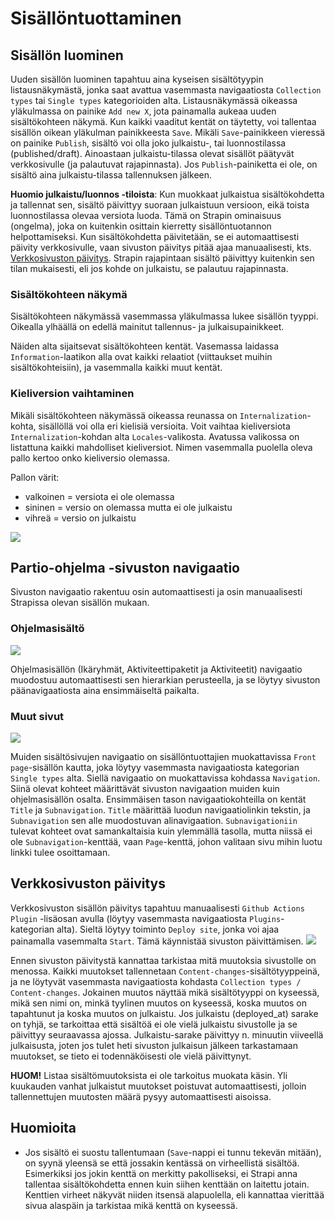 # Sisällöntuottaminen

## Sisällön luominen

Uuden sisällön luominen tapahtuu aina kyseisen sisältötyypin listausnäkymästä, jonka saat avattua vasemmasta navigaatiosta `Collection types` tai `Single types` kategorioiden alta. Listausnäkymässä oikeassa yläkulmassa on painike `Add new X`, jota painamalla aukeaa uuden sisältökohteen näkymä. Kun kaikki vaaditut kentät on täytetty, voi tallentaa sisällön oikean yläkulman painikkeesta `Save`. Mikäli `Save`-painikkeen vieressä on painike `Publish`, sisältö voi olla joko julkaistu-, tai luonnostilassa (published/draft). Ainoastaan julkaistu-tilassa olevat sisällöt päätyvät verkkosivulle (ja palautuvat rajapinnasta). Jos `Publish`-painiketta ei ole, on sisältö aina julkaistu-tilassa tallennuksen jälkeen.

**Huomio julkaistu/luonnos -tiloista**: Kun muokkaat julkaistua sisältökohdetta ja tallennat sen, sisältö päivittyy suoraan julkaistuun versioon, eikä toista luonnostilassa olevaa versiota luoda. Tämä on Strapin ominaisuus (ongelma), joka on kuitenkin osittain kierretty sisällöntuotannon helpottamiseksi. Kun sisältökohdetta päivitetään, se ei automaattisesti päivity verkkosivulle, vaan sivuston päivitys pitää ajaa manuaalisesti, kts. [Verkkosivuston päivitys](#sivuston-julkaisu). Strapin rajapintaan sisältö päivittyy kuitenkin sen tilan mukaisesti, eli jos kohde on julkaistu, se palautuu rajapinnasta.


### Sisältökohteen näkymä

Sisältökohteen näkymässä vasemmassa yläkulmassa lukee sisällön tyyppi. Oikealla ylhäällä on edellä mainitut tallennus- ja julkaisupainikkeet.

Näiden alta sijaitsevat sisältökohteen kentät. Vasemassa laidassa `Information`-laatikon alla ovat kaikki relaatiot (viittaukset muihin sisältökohteisiin), ja vasemmalla kaikki muut kentät.

### Kieliversion vaihtaminen

Mikäli sisältökohteen näkymässä oikeassa reunassa on `Internalization`-kohta, sisällöllä voi olla eri kielisiä versioita. Voit vaihtaa kieliversiota `Internalization`-kohdan alta `Locales`-valikosta. Avatussa valikossa on listattuna kaikki mahdolliset kieliversiot. Nimen vasemmalla puolella oleva pallo kertoo onko kieliversio olemassa. 

Pallon värit:
- valkoinen = versiota ei ole olemassa
- sininen = versio on olemassa mutta ei ole julkaistu
- vihreä = versio on julkaistu

![](/images/sisaltokohde.png)

## Partio-ohjelma -sivuston navigaatio

Sivuston navigaatio rakentuu osin automaattisesti ja osin manuaalisesti Strapissa olevan sisällön mukaan.

### Ohjelmasisältö
![](/images/ohjelma-navigaatio.png)

Ohjelmasisällön (Ikäryhmät, Aktiviteettipaketit ja Aktiviteetit) navigaatio muodostuu automaattisesti sen hierarkian perusteella, ja se löytyy sivuston päänavigaatiosta aina ensimmäiseltä paikalta.

### Muut sivut
![](/images/muu-navigaatio.png)

Muiden sisältösivujen navigaatio on sisällöntuottajien muokattavissa `Front page`-sisällön kautta, joka löytyy vasemmasta navigaatiosta kategorian `Single types` alta. Siellä navigaatio on muokattavissa kohdassa `Navigation`. Siinä olevat kohteet määrittävät sivuston navigaation muiden kuin ohjelmasisällön osalta. Ensimmäisen tason navigaatiokohteilla on kentät `Title` ja `Subnavigation`. `Title` määrittää luodun navigaatiolinkin tekstin, ja `Subnavigation` sen alle muodostuvan alinavigaation. `Subnavigationiin` tulevat kohteet ovat samankaltaisia kuin ylemmällä tasolla, mutta niissä ei ole `Subnavigation`-kenttää, vaan `Page`-kenttä, johon valitaan sivu mihin luotu linkki tulee osoittamaan.

## <a name="sivuston-julkaisu"></a> Verkkosivuston päivitys

Verkkosivuston sisällön päivitys tapahtuu manuaalisesti `Github Actions Plugin` -lisäosan avulla (löytyy vasemmasta navigaatiosta `Plugins`-kategorian alta). Sieltä löytyy toiminto `Deploy site`, jonka voi ajaa painamalla vasemmalta `Start`. Tämä käynnistää sivuston päivittämisen.
![](/images/julkaisu.png)

Ennen sivuston päivitystä kannattaa tarkistaa mitä muutoksia sivustolle on menossa. Kaikki muutokset tallennetaan `Content-changes`-sisältötyyppeinä, ja ne löytyvät vasemmasta navigaatiosta kohdasta `Collection types / Content-changes`. Jokainen muutos näyttää mikä sisältötyyppi on kyseessä, mikä sen nimi on, minkä tyylinen muutos on kyseessä, koska muutos on tapahtunut ja koska muutos on julkaistu. Jos julkaistu (deployed_at) sarake on tyhjä, se tarkoittaa että sisältöä ei ole vielä julkaistu sivustolle ja se päivittyy seuraavassa ajossa. Julkaistu-sarake päivittyy n. minuutin viiveellä julkaisusta, joten jos tulet heti sivuston julkaisun jälkeen tarkastamaan muutokset, se tieto ei todennäköisesti ole vielä päivittynyt.

**HUOM!** Listaa sisältömuutoksista ei ole tarkoitus muokata käsin. Yli kuukauden vanhat julkaistut muutokset poistuvat automaattisesti, jolloin tallennettujen muutosten määrä pysyy automaattisesti aisoissa.

## Huomioita

- Jos sisältö ei suostu tallentumaan (`Save`-nappi ei tunnu tekevän mitään), on syynä yleensä se että jossakin kentässä on virheellistä sisältöä. Esimerkiksi jos jokin kenttä on merkitty pakolliseksi, ei Strapi anna tallentaa sisältökohdetta ennen kuin siihen kenttään on laitettu jotain. Kenttien virheet näkyvät niiden itsensä alapuolella, eli kannattaa vierittää sivua alaspäin ja tarkistaa mikä kenttä on kyseessä.